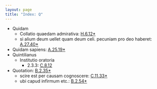 ```yaml
---
layout: page
title: "Index: Q"
---
```



 - Quidam
   - Collatio quaedam admirativa: [H.6.12\*](../mirador.html#H.6.12)
   - si alium deum uellet quam deum celi. pecuniam pro deo haberet: [A.27.40\*](../mirador.html#A.27.40)
 - Quidam sapiens: [A.25.19\*](../mirador.html#A.25.19)
 - Quintilianus
   - Institutio oratoria
     - 2.3.3: [C.8.12](../mirador.html#C.8.12)
 - Quotation: [B.2.35\*](../mirador.html#B.2.35)
   - scire est per causam cognoscere: [C.11.33\*](../mirador.html#C.11.33)
   - ubi capud infirmum etc.: [B.2.54\*](../mirador.html#B.2.54)
